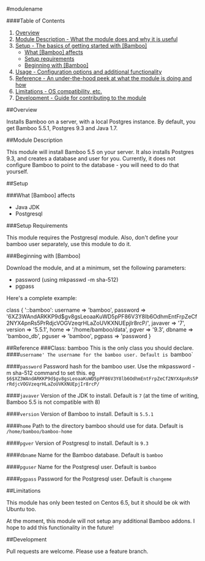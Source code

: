#modulename

####Table of Contents

1. [Overview](#overview)
2. [Module Description - What the module does and why it is useful](#module-description)
3. [Setup - The basics of getting started with [Bamboo]](#setup)
    * [What [Bamboo] affects](#what-[modulename]-affects)
    * [Setup requirements](#setup-requirements)
    * [Beginning with [Bamboo]](#beginning-with-[Bamboo])
4. [Usage - Configuration options and additional functionality](#usage)
5. [Reference - An under-the-hood peek at what the module is doing and how](#reference)
5. [Limitations - OS compatibility, etc.](#limitations)
6. [Development - Guide for contributing to the module](#development)

##Overview

Installs Bamboo on a server, with a local Postgres instance. By default, you get Bamboo 5.5.1, Postgres 9.3 and Java 1.7.

##Module Description

This module will install Bamboo 5.5 on your server. It also installs Postgres 9.3, and creates a database and user for you. Currently, it does not configure Bamboo to point to the database - you will need to do that yourself.

##Setup

###What [Bamboo] affects

* Java JDK
* Postgresql

###Setup Requirements

 This module requires the Postgresql module. Also, don't define your bamboo user separately, use this module to do it.
 
###Beginning with [Bamboo]  

Download the module, and at a minimum, set the following parameters:
* password (using mkpasswd -m sha-512)
* pgpass

Here's a complete example:

  class { '::bamboo':
    username    => 'bamboo',
    password    => '$6$XZ3WAndARKKP9d$gv8gsLeoaaKuWD5pPF86V3Y8lb6OdhmEntFrpZeCf2NYX4pnRs5PrRdjcVOGVzeqrHLaZoUVKXNUEpjIr8rcP/',
    javaver     => '7',
    version     => '5.5.1',
    home        => '/home/bamboo/data',
    pgver       => '9.3',
    dbname      => 'bamboo_db',
    pguser      => 'bamboo',
    pgpass      => 'password
  }

##Reference
###Class: bamboo
This is the only class you should declare.
####`username'
The username for the bamboo user. Default is `bamboo`

####`password`
Password hash for the bamboo user. Use the mkpassword -m sha-512 command to set this. eg
`$6$XZ3WAndARKKP9d$gv8gsLeoaaKuWD5pPF86V3Y8lb6OdhmEntFrpZeCf2NYX4pnRs5PrRdjcVOGVzeqrHLaZoUVKXNUEpjIr8rcP/`

####`javaver`
Version of the JDK to install. Default is `7` (at the time of writing, Bamboo 5.5 is not compatible with 8)

####`version`
Version of Bamboo to install. Default is `5.5.1`

####`home`
Path to the directory bamboo should use for data. Default is `/home/bamboo/bamboo-home`

####`pgver`
Version of Postgresql to install. Default is  `9.3`

####`dbname`
Name for the Bamboo database. Default is `bamboo`

####`pguser`
Name for the Postgresql user. Default is `bamboo`

####`pgpass`
Password for the Postgresql user. Default is `changeme`


##Limitations

This module has only been tested on Centos 6.5, but it should be ok with Ubuntu too.

At the moment, this module will not setup any additional Bamboo addons. I hope to add this functionality in the future!

##Development

Pull requests are welcome. Please use a feature branch.
